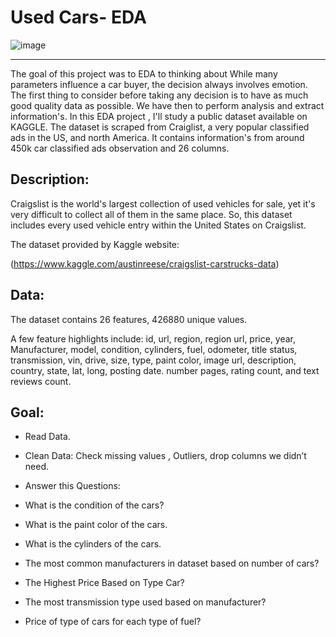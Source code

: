 # Used Cars- EDA
![image](https://user-images.githubusercontent.com/93076431/148074806-e02795b0-5d95-44d4-ae8d-d51d9916ad56.png)

---

The goal of this project was to EDA to thinking about While many parameters influence a car buyer, the decision always involves emotion. The first thing to consider before taking any decision is to have as much good quality data as possible. We have then to perform analysis and extract information's.
In this EDA project , I'll study a public dataset available on KAGGLE. The dataset is scraped from Craiglist, a very popular classified ads in the US, and north America. It contains information's from around 450k car classified ads observation and 26 columns.
## Description:
Craigslist is the world's largest collection of used vehicles for sale, yet it's 
very difficult to collect all of them in the same place.
So, this dataset includes every used vehicle entry within the United States 
on Craigslist.

The dataset provided by Kaggle website:

(https://www.kaggle.com/austinreese/craigslist-carstrucks-data)




## Data:
The dataset contains 26 features, 426880 unique values.

A few feature highlights include: id, url, region, region url, price, year,
Manufacturer, model, condition, cylinders, fuel, odometer, title status,
transmission, vin, drive, size, type, paint color, image url, description,
country, state, lat, long, posting date.
number pages, rating count, and text reviews count.




## Goal:
* Read Data.
* Clean Data: Check missing values , Outliers, drop columns we didn’t need.
* Answer this Questions:

* What is the condition of the cars?
* What is the paint color of the cars.
* What is the cylinders of the cars.
* The most common manufacturers in dataset based on number of cars?
* The Highest Price Based on Type Car?
* The most transmission type used based on manufacturer?
* Price of type of cars for each type of fuel?





